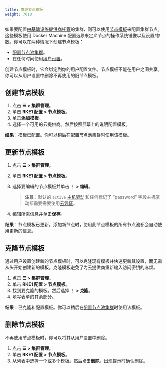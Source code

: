 ```yaml
---
title: 管理节点模板
weight: 7010
---
```


如果要配置[由基础设施提供商托管]({{<baseurl>}}/rancher/v2.6/en/cluster-provisioning/rke-clusters/node-pools)的集群，则可以使用[节点模板]({{<baseurl>}}/rancher/v2.6/en/cluster-provisioning/rke-clusters/node-pools/#node-templates)来配置集群节点。这些模板使用 Docker Machine 配置选项来定义节点的操作系统镜像以及设置/参数。你可以在两种情况下创建节点模板：

- [配置节点池集群]({{<baseurl>}}/rancher/v2.6/en/cluster-provisioning/rke-clusters/node-pools)。
- 在任何时间使用[用户设置](#creating-a-node-template-from-user-settings)。

创建节点模板时，它会绑定到你的用户配置文件。节点模板不能在用户之间共享。你可以从用户设置中删除不再使用的旧节点模板。

## 创建节点模板

1. 点击 **☰ > 集群管理**。
1. 单击 **RKE1 配置 > 节点模板**。
1. 单击**添加模板**。
1. 选择一个可用的云提供商。然后按照屏幕上的说明配置模板。

**结果**：模板已配置。你可以稍后在[配置节点池集群]({{<baseurl>}}/rancher/v2.6/en/cluster-provisioning/rke-clusters/node-pools)时使用该模板。

## 更新节点模板

1. 点击 **☰ > 集群管理**。
1. 单击 **RKE1 配置 > 节点模板**。
1. 选择要编辑的节点模板并单击 **⋮ > 编辑**。

    > **注意**：默认的 `active` [主机驱动]({{<baseurl>}}/rancher/v2.6/en/admin-settings/drivers/node-drivers/) 和任何标记了 “password” 字段主机驱动都需要需要使用[云凭证]({{<baseurl>}}/rancher/v2.6/en/cluster-provisioning/rke-clusters/node-pools/#cloud-credentials)。

1. 编辑所需信息并单击**保存**。

**结果**：节点模板已更新。添加新节点时，使用此节点模板的所有节点池都会自动使用更新的信息。

## 克隆节点模板

通过用户设置创建新的节点模板时，可以克隆现有模板并快速更新其设置，而无需从头开始创建新的模板。克隆模板避免了为云提供商重新输入访问密钥的麻烦。

1. 点击 **☰ > 集群管理**。
1. 单击 **RKE1 配置 > 节点模板**。
1. 找到要克隆的模板。然后选择 **⋮ > 克隆**。
1. 填写表单的其余部分。

**结果**：已克隆和配置模板。你可以稍后在[配置节点池集群]({{<baseurl>}}/rancher/v2.6/en/cluster-provisioning/rke-clusters/node-pools)时使用该模板。

## 删除节点模板

不再使用节点模板时，你可以将其从用户设置中删除。

1. 点击 **☰ > 集群管理**。
1. 单击 **RKE1 配置 > 节点模板**。
1. 从列表中选择一个或多个模板。然后点击**删除**。出现提示时确认删除。
